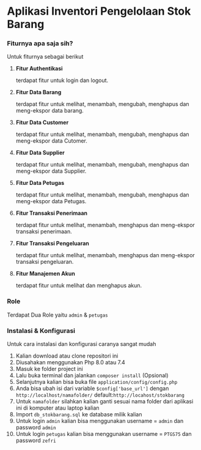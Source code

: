 # Aplikasi Inventori Pengelolaan Stok Barang

### Fiturnya apa saja sih?
Untuk fiturnya sebagai berikut
1. **Fitur Authentikasi**
   
   terdapat fitur untuk login dan logout.
   
2. **Fitur Data Barang**
   
   terdapat fitur untuk melihat, menambah, mengubah, menghapus dan meng-ekspor data barang.
   
3. **Fitur Data Customer**

   terdapat fitur untuk melihat, menambah, mengubah, menghapus dan meng-ekspor data Cutomer.
   
4. **Fitur Data Supplier**

   terdapat fitur untuk melihat, menambah, mengubah, menghapus dan meng-ekspor data Supplier.
   
5. **Fitur Data Petugas**

   terdapat fitur untuk melihat, menambah, mengubah, menghapus dan meng-ekspor data Petugas.
   
6. **Fitur Transaksi Penerimaan**

   terdapat fitur untuk melihat, menambah, menghapus dan meng-ekspor transaksi penerimaan.
   
7. **Fitur Transaksi Pengeluaran**

   terdapat fitur untuk melihat, menambah, menghapus dan meng-ekspor transaksi pengeluaran.

8. **Fitur Manajemen Akun**

   terdapat fitur untuk melihat dan menghapus akun.
	 
### Role
Terdapat Dua Role yaitu `admin` & `petugas`

### Instalasi & Konfigurasi

Untuk cara instalasi dan konfigurasi caranya sangat mudah

1. Kalian download atau clone repositori ini
2. Diusahakan menggunakan Php 8.0 atau 7.4
3. Masuk ke folder project ini
4. Lalu buka terminal dan jalankan `composer install` (Opsional)
5. Selanjutnya kalian bisa buka file `application/config/config.php` 
6. Anda bisa ubah isi dari variable `$config['base_url']` dengan `http://localhost/namafolder/` default:`http://locahost/stokbarang`
7. Untuk `namafolder` silahkan kalian ganti sesuai nama folder dari aplikasi ini di komputer atau laptop kalian
8. Import `db_stokbarang.sql` ke database milik kalian
9. Untuk login `admin` kalian bisa menggunakan username = `admin` dan password `admin`
10. Untuk login `petugas` kalian bisa menggunakan username = `PTGS75` dan password `zefri`
